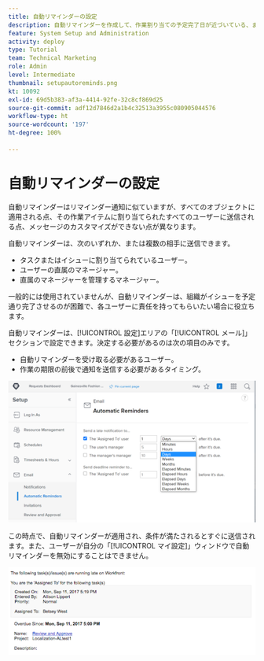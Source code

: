 ```yaml
---
title: 自動リマインダーの設定
description: 自動リマインダーを作成して、作業割り当ての予定完了日が近づいている、または過ぎていることをユーザーに通知する方法を説明します。
feature: System Setup and Administration
activity: deploy
type: Tutorial
team: Technical Marketing
role: Admin
level: Intermediate
thumbnail: setupautoreminds.png
kt: 10092
exl-id: 69d5b383-af3a-4414-92fe-32c8cf869d25
source-git-commit: adf12d7846d2a1b4c32513a3955c080905044576
workflow-type: ht
source-wordcount: '197'
ht-degree: 100%

---
```


<!---
this has the same content as the system administrator notification setup and mangement section of the email and inapp notificiations learning path
--->

# 自動リマインダーの設定

自動リマインダーはリマインダー通知に似ていますが、すべてのオブジェクトに適用される点、その作業アイテムに割り当てられたすべてのユーザーに送信される点、メッセージのカスタマイズができない点が異なります。

自動リマインダーは、次のいずれか、または複数の相手に送信できます。

* タスクまたはイシューに割り当てられているユーザー。
* ユーザーの直属のマネージャー。
* 直属のマネージャーを管理するマネージャー。

一般的には使用されていませんが、自動リマインダーは、組織がイシューを予定通り完了させるのが困難で、各ユーザーに責任を持ってもらいたい場合に役立ちます。

自動リマインダーは、[!UICONTROL 設定]エリアの「[!UICONTROL メール]」セクションで設定できます。決定する必要があるのは次の項目のみです。

* 自動リマインダーを受け取る必要があるユーザー。
* 作業の期限の前後で通知を送信する必要があるタイミング。

![[!UICONTROL 設定の自動リマインダー][!UICONTROL ウィンドウ]](assets/admin-fund-automatic-reminders-1.png)

この時点で、自動リマインダーが適用され、条件が満たされるとすぐに送信されます。また、ユーザーが自分の「[!UICONTROL マイ設定]」ウィンドウで自動リマインダーを無効にすることはできません。

![[!UICONTROL 自動リマインダー]メールメッセージ](assets/admin-fund-automatic-reminders-2.png)
